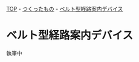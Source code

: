 [TOP](/index.html) - [つくったもの](/works.html) - [ベルト型経路案内デバイス](/works/route_guide_belt.html)

# ベルト型経路案内デバイス

執筆中